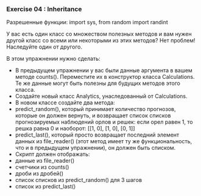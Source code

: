 ### Exercise 04 : Inheritance

Разрешенные функции: import sys, from random import randint

У вас есть один класс со множеством полезных методов и вам нужен другой класс со всеми или некоторыми из этих методов? Нет проблем! Наследуйте один от другого.

В этом упражнении нужно сделать:
* В предыдущем упражнении у вас были данные аргумента в вашем методе counts(). Переместите их в конструктор класса Сalculations. Те же данные могут быть полезны для будущих методов этого класса.
* Создайте новый класс Analytics, унаследованный от Calculations.
* В новом классе создайте два метода:
* predict_random(), который принимает количество прогнозов, которые он должен вернуть, и возвращает список списков прогнозируемых наблюдений орлов и решек: если орел равен 1, то решка равна 0 и наоборот: [[1, 0], [1, 0], [0, 1]]
* predict_last(), который просто возвращает последний элемент данных из file_reader() (этот метод имеет ту же функциональность, что и в предыдущем упражнении), он должен быть списком.
* Скрипт должен отображать:
* данные из file_reader()
* счетчики из counts()
* дроби из дробей()
* список списков из predict_random() для 3 шагов
* список из predict_last()
